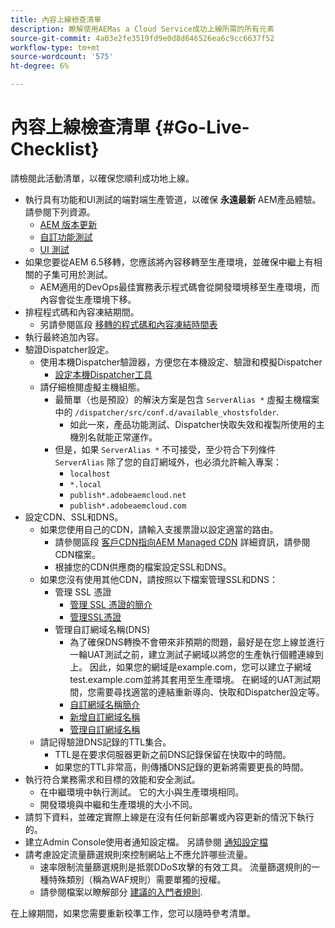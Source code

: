 ```yaml
---
title: 內容上線檢查清單
description: 瞭解使用AEMas a Cloud Service成功上線所需的所有元素
source-git-commit: 4a03e2fe3519fd9e0d8d646526ea6c9cc6637f52
workflow-type: tm+mt
source-wordcount: '575'
ht-degree: 6%

---
```



# 內容上線檢查清單 {#Go-Live-Checklist}

請檢閱此活動清單，以確保您順利成功地上線。

* 執行具有功能和UI測試的端對端生產管道，以確保 **永遠最新** AEM產品體驗。 請參閱下列資源。
   * [AEM 版本更新](/help/implementing/deploying/aem-version-updates.md)
   * [自訂功能測試](/help/implementing/cloud-manager/functional-testing.md#custom-functional-testing)
   * [UI 測試](/help/implementing/cloud-manager/ui-testing.md)
* 如果您要從AEM 6.5移轉，您應該將內容移轉至生產環境，並確保中繼上有相關的子集可用於測試。
   * AEM適用的DevOps最佳實務表示程式碼會從開發環境移至生產環境，而內容會從生產環境下移。
* 排程程式碼和內容凍結期間。
   * 另請參閱區段 [移轉的程式碼和內容凍結時間表](#code-content-freeze)
* 執行最終追加內容。
* 驗證Dispatcher設定。
   * 使用本機Dispatcher驗證器，方便您在本機設定、驗證和模擬Dispatcher
      * [設定本機Dispatcher工具](https://experienceleague.adobe.com/docs/experience-manager-learn/cloud-service/local-development-environment-set-up/dispatcher-tools.html#prerequisites)
   * 請仔細檢閱虛擬主機組態。
      * 最簡單（也是預設）的解決方案是包含 `ServerAlias *` 虛擬主機檔案中的 `/dispatcher/src/conf.d/available_vhostsfolder`.
         * 如此一來，產品功能測試、Dispatcher快取失效和複製所使用的主機別名就能正常運作。
      * 但是，如果 `ServerAlias *` 不可接受，至少符合下列條件 `ServerAlias` 除了您的自訂網域外，也必須允許輸入專案：
         * `localhost`
         * `*.local`
         * `publish*.adobeaemcloud.net`
         * `publish*.adobeaemcloud.com`
* 設定CDN、SSL和DNS。
   * 如果您使用自己的CDN，請輸入支援票證以設定適當的路由。
      * 請參閱區段 [客戶CDN指向AEM Managed CDN](/help/implementing/dispatcher/cdn.md#point-to-point-cdn) 詳細資訊，請參閱CDN檔案。
      * 根據您的CDN供應商的檔案設定SSL和DNS。
   * 如果您沒有使用其他CDN，請按照以下檔案管理SSL和DNS：
      * 管理 SSL 憑證
         * [管理 SSL 憑證的簡介](/help/implementing/cloud-manager/managing-ssl-certifications/introduction.md)
         * [管理SSL憑證](/help/implementing/cloud-manager/managing-ssl-certifications/managing-certificates.md)
      * 管理自訂網域名稱(DNS)
         * 為了確保DNS轉換不會帶來非預期的問題，最好是在您上線並進行一輪UAT測試之前，建立測試子網域以將您的生產執行個體連線到上。 因此，如果您的網域是example.com，您可以建立子網域test.example.com並將其套用至生產環境。 在網域的UAT測試期間，您需要尋找適當的連結重新導向、快取和Dispatcher設定等。
         * [自訂網域名稱簡介](/help/implementing/cloud-manager/custom-domain-names/introduction.md)
         * [新增自訂網域名稱](/help/implementing/cloud-manager/custom-domain-names/add-custom-domain-name.md)
         * [管理自訂網域名稱](/help/implementing/cloud-manager/custom-domain-names/managing-custom-domain-names.md)
   * 請記得驗證DNS記錄的TTL集合。
      * TTL是在要求伺服器更新之前DNS記錄保留在快取中的時間。
      * 如果您的TTL非常高，則傳播DNS記錄的更新將需要更長的時間。
* 執行符合業務需求和目標的效能和安全測試。
   * 在中繼環境中執行測試。  它的大小與生產環境相同。
   * 開發環境與中繼和生產環境的大小不同。
* 請剪下資料，並確定實際上線是在沒有任何新部署或內容更新的情況下執行的。
* 建立Admin Console使用者通知設定檔。 另請參閱 [通知設定檔](/help/journey-onboarding/notification-profiles.md)
* 請考慮設定流量篩選規則來控制網站上不應允許哪些流量。
   * 速率限制流量篩選規則是抵禦DDoS攻擊的有效工具。 流量篩選規則的一種特殊類別（稱為WAF規則）需要單獨的授權。
   * 請參閱檔案以瞭解部分 [建議的入門者規則](/help/security/traffic-filter-rules-including-waf.md#recommended-starter-rules).

在上線期間，如果您需要重新校準工作，您可以隨時參考清單。